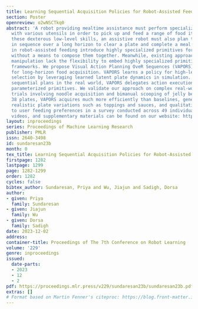 ```yaml
---
title: Learning Sequential Acquisition Policies for Robot-Assisted Feeding
section: Poster
openreview: o2wNSCTkq0
abstract: 'A robot providing mealtime assistance must perform specialized maneuvers
  with various utensils in order to pick up and feed a range of food items. Beyond
  these dexterous low-level skills, an assistive robot must also plan these strategies
  in sequence over a long horizon to clear a plate and complete a meal. Previous methods
  in robot-assisted feeding introduce highly specialized primitives for food handling
  without a means to compose them together. Meanwhile, existing approaches to long-horizon
  manipulation lack the flexibility to embed highly specialized primitives into their
  frameworks. We propose Visual Action Planning OveR Sequences (VAPORS), a framework
  for long-horizon food acquisition. VAPORS learns a policy for high-level action
  selection by leveraging learned latent plate dynamics in simulation. To carry out
  sequential plans in the real world, VAPORS delegates action execution to visually
  parameterized primitives. We validate our approach on complex real-world acquisition
  trials involving noodle acquisition and bimanual scooping of jelly beans. Across
  38 plates, VAPORS acquires much more efficiently than baselines, generalizes across
  realistic plate variations such as toppings and sauces, and qualitatively appeals
  to user feeding preferences in a survey conducted across 49 individuals. Code, datasets,
  videos, and supplementary materials can be found on our website: https://sites.google.com/view/vaporsbot.'
layout: inproceedings
series: Proceedings of Machine Learning Research
publisher: PMLR
issn: 2640-3498
id: sundaresan23b
month: 0
tex_title: Learning Sequential Acquisition Policies for Robot-Assisted Feeding
firstpage: 1282
lastpage: 1299
page: 1282-1299
order: 1282
cycles: false
bibtex_author: Sundaresan, Priya and Wu, Jiajun and Sadigh, Dorsa
author:
- given: Priya
  family: Sundaresan
- given: Jiajun
  family: Wu
- given: Dorsa
  family: Sadigh
date: 2023-12-02
address:
container-title: Proceedings of The 7th Conference on Robot Learning
volume: '229'
genre: inproceedings
issued:
  date-parts:
  - 2023
  - 12
  - 2
pdf: https://proceedings.mlr.press/v229/sundaresan23b/sundaresan23b.pdf
extras: []
# Format based on Martin Fenner's citeproc: https://blog.front-matter.io/posts/citeproc-yaml-for-bibliographies/
---
```

